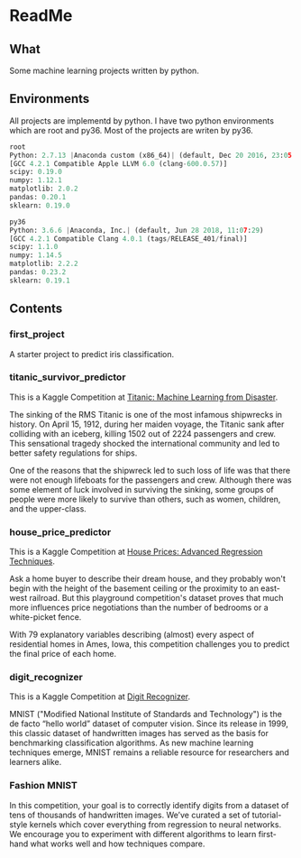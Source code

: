 # ReadMe 

## What
Some machine learning projects written by python.

## Environments
All projects are implementd by python. I have two python environments which are root and py36. Most of the projects are writen by py36.

```python
root
Python: 2.7.13 |Anaconda custom (x86_64)| (default, Dec 20 2016, 23:05:08)
[GCC 4.2.1 Compatible Apple LLVM 6.0 (clang-600.0.57)]
scipy: 0.19.0
numpy: 1.12.1
matplotlib: 2.0.2
pandas: 0.20.1
sklearn: 0.19.0

py36
Python: 3.6.6 |Anaconda, Inc.| (default, Jun 28 2018, 11:07:29)
[GCC 4.2.1 Compatible Clang 4.0.1 (tags/RELEASE_401/final)]
scipy: 1.1.0
numpy: 1.14.5
matplotlib: 2.2.2
pandas: 0.23.2
sklearn: 0.19.1
```

## Contents
### first_project
A starter project to predict iris classification.

### titanic_survivor_predictor
This is a Kaggle Competition at [Titanic: Machine Learning from Disaster](https://www.kaggle.com/c/titanic).

The sinking of the RMS Titanic is one of the most infamous shipwrecks in history.  On April 15, 1912, during her maiden voyage, the Titanic sank after colliding with an iceberg, killing 1502 out of 2224 passengers and crew. This sensational tragedy shocked the international community and led to better safety regulations for ships.

One of the reasons that the shipwreck led to such loss of life was that there were not enough lifeboats for the passengers and crew. Although there was some element of luck involved in surviving the sinking, some groups of people were more likely to survive than others, such as women, children, and the upper-class.

### house_price_predictor
This is a Kaggle Competition at [House Prices: Advanced Regression Techniques](https://www.kaggle.com/c/house-prices-advanced-regression-techniques).

Ask a home buyer to describe their dream house, and they probably won't begin with the height of the basement ceiling or the proximity to an east-west railroad. But this playground competition's dataset proves that much more influences price negotiations than the number of bedrooms or a white-picket fence.

With 79 explanatory variables describing (almost) every aspect of residential homes in Ames, Iowa, this competition challenges you to predict the final price of each home.

### digit_recognizer
This is a Kaggle Competition at [Digit Recognizer](https://www.kaggle.com/c/digit-recognizer).

MNIST ("Modified National Institute of Standards and Technology") is the de facto “hello world” dataset of computer vision. Since its release in 1999, this classic dataset of handwritten images has served as the basis for benchmarking classification algorithms. As new machine learning techniques emerge, MNIST remains a reliable resource for researchers and learners alike.

### Fashion MNIST

In this competition, your goal is to correctly identify digits from a dataset of tens of thousands of handwritten images. We’ve curated a set of tutorial-style kernels which cover everything from regression to neural networks. We encourage you to experiment with different algorithms to learn first-hand what works well and how techniques compare.
